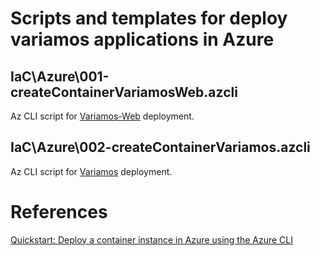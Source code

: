 # Scripts and templates for deploy variamos applications in Azure

## IaC\Azure\001-createContainerVariamosWeb.azcli

Az CLI script for [Variamos-Web](http://variamos-web.eastus.azurecontainer.io) deployment.

## IaC\Azure\002-createContainerVariamos.azcli

Az CLI script for [Variamos](http://variamos.eastus.azurecontainer.io) deployment.

# References

[Quickstart: Deploy a container instance in Azure using the Azure CLI](https://docs.microsoft.com/en-us/azure/container-instances/container-instances-quickstart)